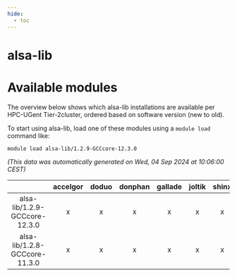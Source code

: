 ```yaml
---
hide:
  - toc
---
```


alsa-lib
========

# Available modules


The overview below shows which alsa-lib installations are available per HPC-UGent Tier-2cluster, ordered based on software version (new to old).

To start using alsa-lib, load one of these modules using a `module load` command like:

```shell
module load alsa-lib/1.2.9-GCCcore-12.3.0
```

*(This data was automatically generated on Wed, 04 Sep 2024 at 10:06:00 CEST)*  

| |accelgor|doduo|donphan|gallade|joltik|shinx|skitty|
| :---: | :---: | :---: | :---: | :---: | :---: | :---: | :---: |
|alsa-lib/1.2.9-GCCcore-12.3.0|x|x|x|x|x|x|x|
|alsa-lib/1.2.8-GCCcore-11.3.0|x|x|x|x|x|x|x|
